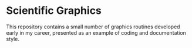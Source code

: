 Scientific Graphics
===================

This repository contains a small number of graphics routines
developed early in my career, presented as an example of 
coding and documentation style.

